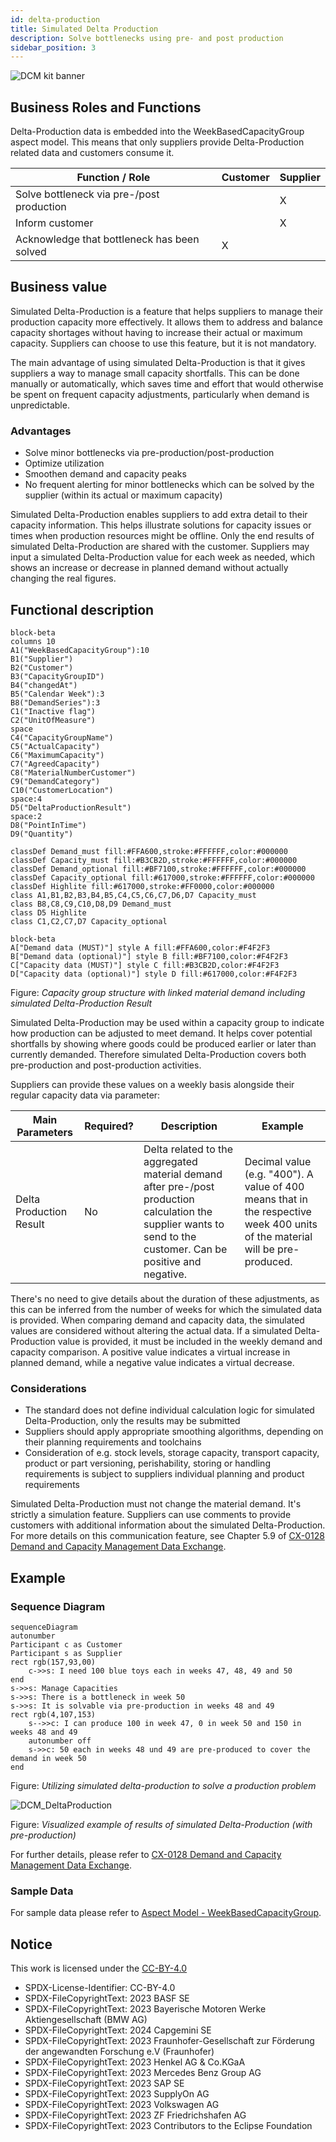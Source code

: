```yaml
---
id: delta-production
title: Simulated Delta Production
description: Solve bottlenecks using pre- and post production
sidebar_position: 3
---
```


![DCM kit banner](/img/kit-icons/dcm-kit-icon.svg)

## Business Roles and Functions

Delta-Production data is embedded into the WeekBasedCapacityGroup aspect model. This means that only suppliers provide Delta-Production related data and customers consume it.

|Function / Role|Customer|Supplier|
|-|-|-|
|Solve bottleneck via pre-/post production||X|
|Inform customer||X|
|Acknowledge that bottleneck has been solved|X||

## Business value

Simulated Delta-Production is a feature that helps suppliers to manage their production capacity more effectively. It allows them to address and balance capacity shortages without having to increase their actual or maximum capacity. Suppliers can choose to use this feature, but it is not mandatory.

The main advantage of using simulated Delta-Production is that it gives suppliers a way to manage small capacity shortfalls. This can be done manually or automatically, which saves time and effort that would otherwise be spent on frequent capacity adjustments, particularly when demand is unpredictable.

### Advantages

- Solve minor bottlenecks via pre-production/post-production
- Optimize utilization
- Smoothen demand and capacity peaks
- No frequent alerting for minor bottlenecks which can be solved by the supplier (within its actual or maximum capacity)

Simulated Delta-Production enables suppliers to add extra detail to their capacity information. This helps illustrate solutions for capacity issues or times when production resources might be offline. Only the end results of simulated Delta-Production are shared with the customer. Suppliers may input a simulated Delta-Production value for each week as needed, which shows an increase or decrease in planned demand without actually changing the real figures.

## Functional description

```mermaid
block-beta
columns 10
A1("WeekBasedCapacityGroup"):10
B1("Supplier")
B2("Customer")
B3("CapacityGroupID")
B4("changedAt")
B5("Calendar Week"):3
B8("DemandSeries"):3
C1("Inactive flag")
C2("UnitOfMeasure")
space
C4("CapacityGroupName")
C5("ActualCapacity")
C6("MaximumCapacity")
C7("AgreedCapacity")
C8("MaterialNumberCustomer")
C9("DemandCategory")
C10("CustomerLocation")
space:4
D5("DeltaProductionResult")
space:2
D8("PointInTime")
D9("Quantity")

classDef Demand_must fill:#FFA600,stroke:#FFFFFF,color:#000000
classDef Capacity_must fill:#B3CB2D,stroke:#FFFFFF,color:#000000
classDef Demand_optional fill:#BF7100,stroke:#FFFFFF,color:#000000
classDef Capacity_optional fill:#617000,stroke:#FFFFFF,color:#000000
classDef Highlite fill:#617000,stroke:#FF0000,color:#000000
class A1,B1,B2,B3,B4,B5,C4,C5,C6,C7,D6,D7 Capacity_must
class B8,C8,C9,C10,D8,D9 Demand_must
class D5 Highlite
class C1,C2,C7,D7 Capacity_optional
```

```mermaid
block-beta
A["Demand data (MUST)"] style A fill:#FFA600,color:#F4F2F3
B["Demand data (optional)"] style B fill:#BF7100,color:#F4F2F3
C["Capacity data (MUST)"] style C fill:#B3CB2D,color:#F4F2F3
D["Capacity data (optional)"] style D fill:#617000,color:#F4F2F3
```

Figure: *Capacity group structure with linked material demand including simulated Delta-Production Result*

Simulated Delta-Production may be used within a capacity group to indicate how production can be adjusted to meet demand. It helps cover potential shortfalls by showing where goods could be produced earlier or later than currently demanded. Therefore simulated Delta-Production covers both pre-production and post-production activities.

Suppliers can provide these values on a weekly basis alongside their regular capacity data via parameter:

| Main Parameters | Required? | Description | Example |
|-|-|-|-|
| Delta Production Result | No | Delta related to the aggregated material demand after pre-/post production calculation the supplier wants to send to the customer. Can be positive and negative.| Decimal value (e.g. "400"). A value of 400 means that in the respective week 400 units of the material will be pre-produced.|

There's no need to give details about the duration of these adjustments, as this can be inferred from the number of weeks for which the simulated data is provided.
When comparing demand and capacity data, the simulated values are considered without altering the actual data. If a simulated Delta-Production value is provided, it must be included in the weekly demand and capacity comparison. A positive value indicates a virtual increase in planned demand, while a negative value indicates a virtual decrease.

### Considerations

- The standard does not define individual calculation logic for simulated Delta-Production, only the results may be submitted
- Suppliers should apply appropriate smoothing algorithms, depending on their planning requirements and toolchains
- Consideration of e.g. stock levels, storage capacity, transport capacity, product or part versioning, perishability, storing or handling requirements is subject to suppliers individual planning and product requirements

Simulated Delta-Production must not change the material demand. It's strictly a simulation feature.
Suppliers can use comments to provide customers with additional information about the simulated Delta-Production. For more details on this communication feature, see Chapter 5.9 of [CX-0128 Demand and Capacity Management Data Exchange][StandardLibrary].

## Example

### Sequence Diagram

```mermaid
sequenceDiagram
autonumber
Participant c as Customer
Participant s as Supplier
rect rgb(157,93,00) 
    c->>s: I need 100 blue toys each in weeks 47, 48, 49 and 50
end
s->>s: Manage Capacities
s->>s: There is a bottleneck in week 50
s->>s: It is solvable via pre-production in weeks 48 and 49
rect rgb(4,107,153)
    s-->>c: I can produce 100 in week 47, 0 in week 50 and 150 in weeks 48 and 49
    autonumber off
    s->>c: 50 each in weeks 48 und 49 are pre-produced to cover the demand in week 50
end
```

Figure: *Utilizing simulated delta-production to solve a production problem*

![DCM_DeltaProduction](./resources/business-process-delta-production-example-diagram.svg)

Figure: *Visualized example of results of simulated Delta-Production (with pre-production)*

For further details, please refer to [CX-0128 Demand and Capacity Management Data Exchange][StandardLibrary].

### Sample Data

For sample data please refer to [Aspect Model - WeekBasedCapacityGroup](../../development-view/model-capacity-group.md).

## Notice

This work is licensed under the [CC-BY-4.0](https://creativecommons.org/licenses/by/4.0/legalcode)

- SPDX-License-Identifier: CC-BY-4.0
- SPDX-FileCopyrightText: 2023 BASF SE
- SPDX-FileCopyrightText: 2023 Bayerische Motoren Werke Aktiengesellschaft (BMW AG)
- SPDX-FileCopyrightText: 2024 Capgemini SE
- SPDX-FileCopyrightText: 2023 Fraunhofer-Gesellschaft zur Förderung der angewandten Forschung e.V (Fraunhofer)
- SPDX-FileCopyrightText: 2023 Henkel AG & Co.KGaA
- SPDX-FileCopyrightText: 2023 Mercedes Benz Group AG
- SPDX-FileCopyrightText: 2023 SAP SE
- SPDX-FileCopyrightText: 2023 SupplyOn AG
- SPDX-FileCopyrightText: 2023 Volkswagen AG
- SPDX-FileCopyrightText: 2023 ZF Friedrichshafen AG
- SPDX-FileCopyrightText: 2023 Contributors to the Eclipse Foundation

[StandardLibrary]: https://catenax-ev.github.io/docs/next/standards/CX-0128-DemandandCapacityManagementDataExchange
